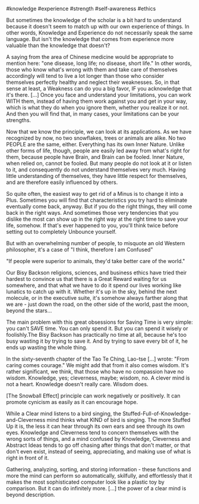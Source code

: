 #knowledge #experience #strength #self-awareness #ethics

But sometimes the knowledge of the scholar is a bit hard to understand because it doesn't seem to match up with our own experience of things. In other words, Knowledge and Experience do not necessarily speak the same language. But isn't the knowledge that comes from experience more valuable than the knowledge that doesn't?

A saying from the area of Chinese medicine would be appropriate to mention here: "one disease, long life; no disease, short life." In other words, those who know what's wrong with them and take care of themselves accordingly will tend to live a lot longer than those who consider themselves perfectly healthy and neglect their weaknesses. So, in that sense at least, a Weakness can do you a big favor, IF you acknowledge that it's there. \[...\] Once you face and understand your limitations, you can work WITH them, instead of having them work against you and get in your way, which is what they do when you ignore them, whether you realize it or not. And then you will find that, in many cases, your limitations can be your strengths.

Now that we know the principle, we can look at its applications. As we have recognized by now, no two snowflakes, trees or animals are alike. No two PEOPLE are the same, either. Everything has its own Inner Nature. Unlike other forms of life, though, people are easily led away from what's right for them, because people have Brain, and Brain can be fooled. Inner Nature, when relied on, cannot be fooled. But many people do not look at it or listen to it, and consequently do not understand themselves very much. Having little understanding of themselves, they have little respect for themselves, and are therefore easily influenced by others.

So quite often, the easiest way to get rid of a Minus is to change it into a Plus. Sometimes you will find that characteristics you try hard to eliminate eventually come back, anyway. But if you do the right things, they will come back in the right ways. And sometimes those very tendencies that you dislike the most can show up in the right way at the right time to save your life, somehow. If that's ever happened to you, you'll think twice before setting out to completely Unbounce yourself.

But with an overwhelming number of people, to misquote an old Western philosopher, it's a case of "I think, therefore I am Confused"

"If people were superior to animals, they'd take better care of the world."

Our Bisy Backson religions, sciences, and business ethics have tried their hardest to convince us that there is a Great Reward waiting for us somewhere, and that what we have to do it spend our lives working like lunatics to catch up with it. Whether it's up in the sky, behind the next molecule, or in the executive suite, it's somehow always farther along that we are - just down the road, on the other side of the world, past the moon, beyond the stars...

The main problem with this great obsessions for Saving Time is very simple: you can't SAVE time. You can only spend it. But you can spend it wisely or foolishly.The Bisy Backson has practically no time at all, because he's too busy wasting it by trying to save it. And by trying to save every bit of it, he ends up wasting the whole thing.

In the sixty-seventh chapter of the Tao Te Ching, Lao-tse \[...\] wrote: "From caring comes courage." We might add that from it also comes wisdom. It's rather significant, we think, that those who have no compassion have no wisdom. Knowledge, yes; cleverness, maybe; wisdom, no. A clever mind is not a heart. Knowledge doesn't really care. Wisdom does.

\[The Snowball Effect\] principle can work negatively or positively. It can promote cynicism as easily as it can encourage hope.

While a Clear mind listens to a bird singing, the Stuffed-Full-of-Knowledge-and-Cleverness mind thinks what KIND of bird is singing. The more Stuffed Up it is, the less it can hear through its own ears and see through its own eyes. Knowledge and Cleverness tend to concern themselves with the wrong sorts of things, and a mind confused by Knowledge, Cleverness and Abstract Ideas tends to go off chasing after things that don't matter, or that don't even exist, instead of seeing, appreciating, and making use of what is right in front of it.

Gathering, analyzing, sorting, and storing information - these functions and more the mind can perform so automatically, skilfully, and effortlessly that it makes the most sophisticated computer look like a plastic toy by comparison. But it can do infinitely more. \[...\] the power of a clear mind is beyond description.

